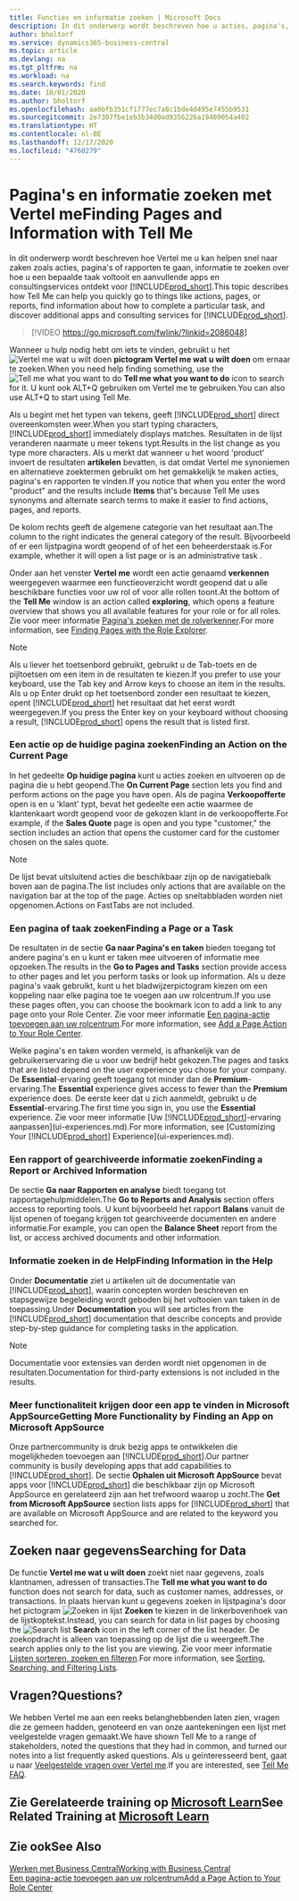 ```yaml
---
title: Functies en informatie zoeken | Microsoft Docs
description: In dit onderwerp wordt beschreven hoe u acties, pagina's, rapporten, documentatie, en gegevens zoekt, en andere apps en consultingservices.
author: bholtorf
ms.service: dynamics365-business-central
ms.topic: article
ms.devlang: na
ms.tgt_pltfrm: na
ms.workload: na
ms.search.keywords: find
ms.date: 10/01/2020
ms.author: bholtorf
ms.openlocfilehash: aa0bfb351cf1777ec7a8c1bde4d495e7455b9531
ms.sourcegitcommit: 2e7307fbe1eb3b34d0ad9356226a19409054a402
ms.translationtype: HT
ms.contentlocale: nl-BE
ms.lasthandoff: 12/17/2020
ms.locfileid: "4760279"
---
```

# <a name="finding-pages-and-information-with-tell-me"></a><span data-ttu-id="475e5-103">Pagina's en informatie zoeken met Vertel me</span><span class="sxs-lookup"><span data-stu-id="475e5-103">Finding Pages and Information with Tell Me</span></span>  
<span data-ttu-id="475e5-104">In dit onderwerp wordt beschreven hoe Vertel me u kan helpen snel naar zaken zoals acties, pagina's of rapporten te gaan, informatie te zoeken over hoe u een bepaalde taak voltooit en aanvullende apps en consultingservices ontdekt voor [!INCLUDE[prod_short](includes/prod_short.md)].</span><span class="sxs-lookup"><span data-stu-id="475e5-104">This topic describes how Tell Me can help you quickly go to things like actions, pages, or reports, find information about how to complete a particular task, and discover additional apps and consulting services for [!INCLUDE[prod_short](includes/prod_short.md)].</span></span>  


> [!VIDEO https://go.microsoft.com/fwlink/?linkid=2086048]

<span data-ttu-id="475e5-105">Wanneer u hulp nodig hebt om iets te vinden, gebruikt u het ![Vertel me wat u wilt doen](media/ui-search/search.png "Zoeken naar pagina of rapport") **pictogram Vertel me wat u wilt doen** om ernaar te zoeken.</span><span class="sxs-lookup"><span data-stu-id="475e5-105">When you need help finding something, use the ![Tell me what you want to do](media/ui-search/search.png "Search for Page or Report") **Tell me what you want to do** icon to search for it.</span></span> <span data-ttu-id="475e5-106">U kunt ook ALT+Q gebruiken om Vertel me te gebruiken.</span><span class="sxs-lookup"><span data-stu-id="475e5-106">You can also use ALT+Q to start using Tell Me.</span></span>

<span data-ttu-id="475e5-107">Als u begint met het typen van tekens, geeft [!INCLUDE[prod_short](includes/prod_short.md)] direct overeenkomsten weer.</span><span class="sxs-lookup"><span data-stu-id="475e5-107">When you start typing characters, [!INCLUDE[prod_short](includes/prod_short.md)] immediately displays matches.</span></span> <span data-ttu-id="475e5-108">Resultaten in de lijst veranderen naarmate u meer tekens typt.</span><span class="sxs-lookup"><span data-stu-id="475e5-108">Results in the list change as you type more characters.</span></span> <span data-ttu-id="475e5-109">Als u merkt dat wanneer u het woord 'product' invoert de resultaten **artikelen** bevatten, is dat omdat Vertel me synoniemen en alternatieve zoektermen gebruikt om het gemakkelijk te maken acties, pagina's en rapporten te vinden.</span><span class="sxs-lookup"><span data-stu-id="475e5-109">If you notice that when you enter the word "product" and the results include **Items** that's because Tell Me uses synonyms and alternate search terms to make it easier to find actions, pages, and reports.</span></span>

<span data-ttu-id="475e5-110">De kolom rechts geeft de algemene categorie van het resultaat aan.</span><span class="sxs-lookup"><span data-stu-id="475e5-110">The column to the right indicates the general category of the result.</span></span> <span data-ttu-id="475e5-111">Bijvoorbeeld of er een lijstpagina wordt geopend of of het een beheerderstaak is.</span><span class="sxs-lookup"><span data-stu-id="475e5-111">For example, whether it will open a list page or is an administrative task .</span></span>  

<span data-ttu-id="475e5-112">Onder aan het venster **Vertel me** wordt een actie genaamd **verkennen** weergegeven waarmee een functieoverzicht wordt geopend dat u alle beschikbare functies voor uw rol of voor alle rollen toont.</span><span class="sxs-lookup"><span data-stu-id="475e5-112">At the bottom of the **Tell Me** window is an action called **exploring**, which opens a feature overview that shows you all available features for your role or for all roles.</span></span> <span data-ttu-id="475e5-113">Zie voor meer informatie [Pagina's zoeken met de rolverkenner](ui-role-explorer.md).</span><span class="sxs-lookup"><span data-stu-id="475e5-113">For more information, see [Finding Pages with the Role Explorer](ui-role-explorer.md).</span></span>

> [!NOTE]  
>   <span data-ttu-id="475e5-114">Als u liever het toetsenbord gebruikt, gebruikt u de Tab-toets en de pijltoetsen om een item in de resultaten te kiezen.</span><span class="sxs-lookup"><span data-stu-id="475e5-114">If you prefer to use your keyboard, use the Tab key and Arrow keys to choose an item in the results.</span></span> <span data-ttu-id="475e5-115">Als u op Enter drukt op het toetsenbord zonder een resultaat te kiezen, opent [!INCLUDE[prod_short](includes/prod_short.md)] het resultaat dat het eerst wordt weergegeven.</span><span class="sxs-lookup"><span data-stu-id="475e5-115">If you press the Enter key on your keyboard without choosing a result, [!INCLUDE[prod_short](includes/prod_short.md)] opens the result that is listed first.</span></span>

### <a name="finding-an-action-on-the-current-page"></a><span data-ttu-id="475e5-116">Een actie op de huidige pagina zoeken</span><span class="sxs-lookup"><span data-stu-id="475e5-116">Finding an Action on the Current Page</span></span>
<span data-ttu-id="475e5-117">In het gedeelte **Op huidige pagina** kunt u acties zoeken en uitvoeren op de pagina die u hebt geopend.</span><span class="sxs-lookup"><span data-stu-id="475e5-117">The **On Current Page** section lets you find and perform actions on the page you have open.</span></span> <span data-ttu-id="475e5-118">Als de pagina **Verkoopofferte** open is en u 'klant' typt, bevat het gedeelte een actie waarmee de klantenkaart wordt geopend voor de gekozen klant in de verkoopofferte.</span><span class="sxs-lookup"><span data-stu-id="475e5-118">For example, if the **Sales Quote** page is open and you type "customer," the section includes an action that opens the customer card for the customer chosen on the sales quote.</span></span>

> [!NOTE]  
>   <span data-ttu-id="475e5-119">De lijst bevat uitsluitend acties die beschikbaar zijn op de navigatiebalk boven aan de pagina.</span><span class="sxs-lookup"><span data-stu-id="475e5-119">The list includes only actions that are available on the navigation bar at the top of the page.</span></span> <span data-ttu-id="475e5-120">Acties op sneltabbladen worden niet opgenomen.</span><span class="sxs-lookup"><span data-stu-id="475e5-120">Actions on FastTabs are not included.</span></span>  

### <a name="finding-a-page-or-a-task"></a><span data-ttu-id="475e5-121">Een pagina of taak zoeken</span><span class="sxs-lookup"><span data-stu-id="475e5-121">Finding a Page or a Task</span></span>
<span data-ttu-id="475e5-122">De resultaten in de sectie **Ga naar Pagina's en taken** bieden toegang tot andere pagina's en u kunt er taken mee uitvoeren of informatie mee opzoeken.</span><span class="sxs-lookup"><span data-stu-id="475e5-122">The results in the **Go to Pages and Tasks** section provide access to other pages and let you perform tasks or look up information.</span></span> <span data-ttu-id="475e5-123">Als u deze pagina's vaak gebruikt, kunt u het bladwijzerpictogram kiezen om een koppeling naar elke pagina toe te voegen aan uw rolcentrum.</span><span class="sxs-lookup"><span data-stu-id="475e5-123">If you use these pages often, you can choose the bookmark icon to add a link to any page onto your Role Center.</span></span> <span data-ttu-id="475e5-124">Zie voor meer informatie [Een pagina-actie toevoegen aan uw rolcentrum](ui-bookmarks.md).</span><span class="sxs-lookup"><span data-stu-id="475e5-124">For more information, see [Add a Page Action to Your Role Center](ui-bookmarks.md).</span></span>

<span data-ttu-id="475e5-125">Welke pagina's en taken worden vermeld, is afhankelijk van de gebruikerservaring die u voor uw bedrijf hebt gekozen.</span><span class="sxs-lookup"><span data-stu-id="475e5-125">The pages and tasks that are listed depend on the user experience you chose for your company.</span></span> <span data-ttu-id="475e5-126">De **Essential**-ervaring geeft toegang tot minder dan de **Premium**-ervaring.</span><span class="sxs-lookup"><span data-stu-id="475e5-126">The **Essential** experience gives access to fewer than the **Premium** experience does.</span></span> <span data-ttu-id="475e5-127">De eerste keer dat u zich aanmeldt, gebruikt u de **Essential**-ervaring.</span><span class="sxs-lookup"><span data-stu-id="475e5-127">The first time you sign in, you use the **Essential** experience.</span></span> <span data-ttu-id="475e5-128">Zie voor meer informatie [Uw [!INCLUDE[prod_short](includes/prod_short.md)]-ervaring aanpassen](ui-experiences.md).</span><span class="sxs-lookup"><span data-stu-id="475e5-128">For more information, see [Customizing Your [!INCLUDE[prod_short](includes/prod_short.md)] Experience](ui-experiences.md).</span></span>

### <a name="finding-a-report-or-archived-information"></a><span data-ttu-id="475e5-129">Een rapport of gearchiveerde informatie zoeken</span><span class="sxs-lookup"><span data-stu-id="475e5-129">Finding a Report or Archived Information</span></span>
<span data-ttu-id="475e5-130">De sectie **Ga naar Rapporten en analyse** biedt toegang tot rapportagehulpmiddelen.</span><span class="sxs-lookup"><span data-stu-id="475e5-130">The **Go to Reports and Analysis** section offers access to reporting tools.</span></span> <span data-ttu-id="475e5-131">U kunt bijvoorbeeld het rapport **Balans** vanuit de lijst openen of toegang krijgen tot gearchiveerde documenten en andere informatie.</span><span class="sxs-lookup"><span data-stu-id="475e5-131">For example, you can open the **Balance Sheet** report from the list, or access archived documents and other information.</span></span>  

### <a name="finding-information-in-the-help"></a><span data-ttu-id="475e5-132">Informatie zoeken in de Help</span><span class="sxs-lookup"><span data-stu-id="475e5-132">Finding Information in the Help</span></span>
<span data-ttu-id="475e5-133">Onder **Documentatie** ziet u artikelen uit de documentatie van [!INCLUDE[prod_short](includes/prod_short.md)], waarin concepten worden beschreven en stapsgewijze begeleiding wordt geboden bij het voltooien van taken in de toepassing.</span><span class="sxs-lookup"><span data-stu-id="475e5-133">Under **Documentation** you will see articles from the [!INCLUDE[prod_short](includes/prod_short.md)] documentation that describe concepts and provide step-by-step guidance for completing tasks in the application.</span></span>    

> [!NOTE]  
> <span data-ttu-id="475e5-134">Documentatie voor extensies van derden wordt niet opgenomen in de resultaten.</span><span class="sxs-lookup"><span data-stu-id="475e5-134">Documentation for third-party extensions is not included in the results.</span></span>

### <a name="getting-more-functionality-by-finding-an-app-on-microsoft-appsource"></a><span data-ttu-id="475e5-135">Meer functionaliteit krijgen door een app te vinden in Microsoft AppSource</span><span class="sxs-lookup"><span data-stu-id="475e5-135">Getting More Functionality by Finding an App on Microsoft AppSource</span></span>
<span data-ttu-id="475e5-136">Onze partnercommunity is druk bezig apps te ontwikkelen die mogelijkheden toevoegen aan [!INCLUDE[prod_short](includes/prod_short.md)].</span><span class="sxs-lookup"><span data-stu-id="475e5-136">Our partner community is busily developing apps that add capabilities to [!INCLUDE[prod_short](includes/prod_short.md)].</span></span> <span data-ttu-id="475e5-137">De sectie **Ophalen uit Microsoft AppSource** bevat apps voor [!INCLUDE[prod_short](includes/prod_short.md)] die beschikbaar zijn op Microsoft AppSource en gerelateerd zijn aan het trefwoord waarop u zocht.</span><span class="sxs-lookup"><span data-stu-id="475e5-137">The **Get from Microsoft AppSource** section lists apps for [!INCLUDE[prod_short](includes/prod_short.md)] that are available on Microsoft AppSource and are related to the keyword you searched for.</span></span>

## <a name="searching-for-data"></a><span data-ttu-id="475e5-138">Zoeken naar gegevens</span><span class="sxs-lookup"><span data-stu-id="475e5-138">Searching for Data</span></span>
<span data-ttu-id="475e5-139">De functie **Vertel me wat u wilt doen** zoekt niet naar gegevens, zoals klantnamen, adressen of transacties.</span><span class="sxs-lookup"><span data-stu-id="475e5-139">The **Tell me what you want to do** function does not search for data, such as customer names, addresses, or transactions.</span></span> <span data-ttu-id="475e5-140">In plaats hiervan kunt u gegevens zoeken in lijstpagina's door het pictogram ![Zoeken in lijst](media/ui-search/search-list.png "Pictogram Zoeken in lijst") **Zoeken** te kiezen in de linkerbovenhoek van de lijstkoptekst.</span><span class="sxs-lookup"><span data-stu-id="475e5-140">Instead, you can search for data in list pages by choosing the ![Search list](media/ui-search/search-list.png "Search list icon") **Search** icon in the left corner of the list header.</span></span> <span data-ttu-id="475e5-141">De zoekopdracht is alleen van toepassing op de lijst die u weergeeft.</span><span class="sxs-lookup"><span data-stu-id="475e5-141">The search applies only to the list you are viewing.</span></span> <span data-ttu-id="475e5-142">Zie voor meer informatie [Lijsten sorteren, zoeken en filteren](ui-enter-criteria-filters.md).</span><span class="sxs-lookup"><span data-stu-id="475e5-142">For more information, see [Sorting, Searching, and Filtering Lists](ui-enter-criteria-filters.md).</span></span>

## <a name="questions"></a><span data-ttu-id="475e5-143">Vragen?</span><span class="sxs-lookup"><span data-stu-id="475e5-143">Questions?</span></span>
<span data-ttu-id="475e5-144">We hebben Vertel me aan een reeks belanghebbenden laten zien, vragen die ze gemeen hadden, genoteerd en van onze aantekeningen een lijst met veelgestelde vragen gemaakt.</span><span class="sxs-lookup"><span data-stu-id="475e5-144">We have shown Tell Me to a range of stakeholders, noted the questions that they had in common, and turned our notes into a list frequently asked questions.</span></span> <span data-ttu-id="475e5-145">Als u geïnteresseerd bent, gaat u naar [Veelgestelde vragen over Vertel me](ui-search-faq.md).</span><span class="sxs-lookup"><span data-stu-id="475e5-145">If you are interested, see [Tell Me FAQ](ui-search-faq.md).</span></span>

## <a name="see-related-training-at-microsoft-learn"></a><span data-ttu-id="475e5-146">Zie Gerelateerde training op [Microsoft Learn](/learn/modules/user-interface-dynamics-365-business-central/index)</span><span class="sxs-lookup"><span data-stu-id="475e5-146">See Related Training at [Microsoft Learn](/learn/modules/user-interface-dynamics-365-business-central/index)</span></span>

## <a name="see-also"></a><span data-ttu-id="475e5-147">Zie ook</span><span class="sxs-lookup"><span data-stu-id="475e5-147">See Also</span></span>
[<span data-ttu-id="475e5-148">Werken met Business Central</span><span class="sxs-lookup"><span data-stu-id="475e5-148">Working with Business Central</span></span>](ui-work-product.md)  
[<span data-ttu-id="475e5-149">Een pagina-actie toevoegen aan uw rolcentrum</span><span class="sxs-lookup"><span data-stu-id="475e5-149">Add a Page Action to Your Role Center</span></span>](ui-bookmarks.md)
